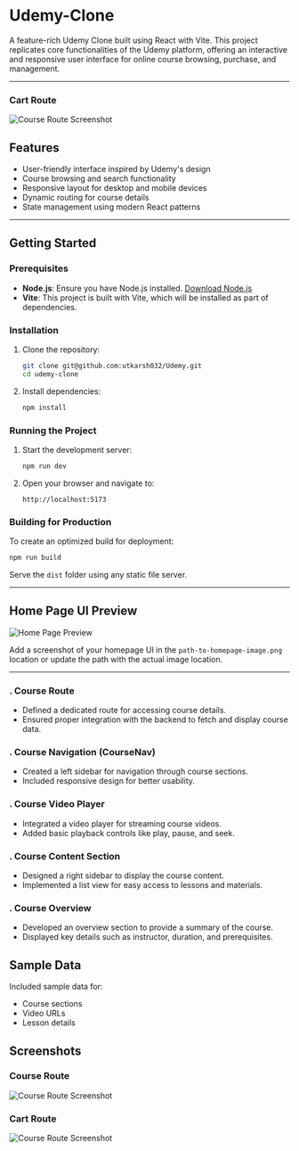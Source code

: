 # Udemy-Clone

A feature-rich Udemy Clone built using React with Vite. This project replicates core functionalities of the Udemy platform, offering an interactive and responsive user interface for online course browsing, purchase, and management.

---

### Cart Route

![Course Route Screenshot](./client/src/assets/responsiveUdem.png)

## Features

- User-friendly interface inspired by Udemy's design
- Course browsing and search functionality
- Responsive layout for desktop and mobile devices
- Dynamic routing for course details
- State management using modern React patterns

---

## Getting Started

### Prerequisites

- **Node.js**: Ensure you have Node.js installed. [Download Node.js](https://nodejs.org/)
- **Vite**: This project is built with Vite, which will be installed as part of dependencies.

### Installation

1. Clone the repository:

   ```bash
   git clone git@github.com:utkarsh032/Udemy.git
   cd udemy-clone
   ```

2. Install dependencies:

   ```bash
   npm install
   ```

### Running the Project

1. Start the development server:

   ```bash
   npm run dev
   ```

2. Open your browser and navigate to:

   ```
   http://localhost:5173
   ```

### Building for Production

To create an optimized build for deployment:

```bash
npm run build
```

Serve the `dist` folder using any static file server.

---

## Home Page UI Preview

![Home Page Preview](./client/src/assets/HomePage.png)

Add a screenshot of your homepage UI in the `path-to-homepage-image.png` location or update the path with the actual image location.

---

### . **Course Route**

- Defined a dedicated route for accessing course details.
- Ensured proper integration with the backend to fetch and display course data.

### . **Course Navigation (CourseNav)**

- Created a left sidebar for navigation through course sections.
- Included responsive design for better usability.

### . **Course Video Player**

- Integrated a video player for streaming course videos.
- Added basic playback controls like play, pause, and seek.

### . **Course Content Section**

- Designed a right sidebar to display the course content.
- Implemented a list view for easy access to lessons and materials.

### . **Course Overview**

- Developed an overview section to provide a summary of the course.
- Displayed key details such as instructor, duration, and prerequisites.

## Sample Data

Included sample data for:

- Course sections
- Video URLs
- Lesson details

## Screenshots

### Course Route

![Course Route Screenshot](./client/src/assets/coursePlayer.png)

### Cart Route

![Course Route Screenshot](./client/src/assets/cart.png)

